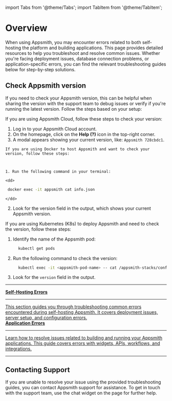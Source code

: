 import Tabs from '@theme/Tabs';
import TabItem from '@theme/TabItem';


# Overview

When using Appsmith, you may encounter errors related to both self-hosting the platform and building applications. This page provides detailed resources to help you troubleshoot and resolve common issues. Whether you're facing deployment issues, database connection problems, or application-specific errors, you can find the relevant troubleshooting guides below for step-by-step solutions.


## Check Appsmith version

If you need to check your Appsmith version, this can be helpful when sharing the version with the support team to debug issues or verify if you're running the latest version. Follow the steps based on your setup:

<Tabs>
  <TabItem value="cloud" label="Appsmith Cloud" default>

If you are using Appsmith Cloud, follow these steps to check your version:


   1. Log in to your Appsmith Cloud account.
   2. On the homepage, click on the **Help (?)** icon in the top-right corner.
   3. A modal appears showing your current version, like: `Appsmith 728cbdc1`.

  </TabItem>
  <TabItem value="Docker" label="Docker">
    
    If you are using Docker to host Appsmith and want to check your version, follow these steps:



    1. Run the following command in your terminal:
    
    <dd>

   ```bash
    docker exec -it appsmith cat info.json
   ```

    </dd>


   2. Look for the version field in the output, which shows your current Appsmith version.


  </TabItem>
  <TabItem value="Kubernetes" label="Kubernetes">

  If you are using Kubernetes (K8s) to deploy Appsmith and need to check the version, follow these steps:


   1. Identify the name of the Appsmith pod:

 <dd>

```bash
kubectl get pods  
```

 </dd>

2. Run the following command to check the version:

 <dd>

```bash
kubectl exec -it <appsmith-pod-name> -- cat /appsmith-stacks/configuration/info.json  
```

 </dd>

3. Look for the `version` field in the output.

  </TabItem>
</Tabs>


---

<div className="containerGridSampleApp">
   <!-- Self-Hosting Errors -->
   <a className="containerAnchor containerColumnSampleAppNoGradient columnGrid column-one" href="/help-and-support/troubleshooting-guide/deployment-errors">
      <div className="containerHead">
         <div className="containerHeading">
            <b>Self-Hosting Errors</b>
         </div>
      </div>
      <hr className="gradient-hr" />
      <div className="containerDescription">
         This section guides you through troubleshooting common errors encountered during self-hosting Appsmith. It covers deployment issues, server setup, and configuration errors.
      </div>
   </a>
   <!-- Application Errors -->
   <a className="containerAnchor containerColumnSampleAppNoGradient columnGrid column-two" href="/help-and-support/troubleshooting-guide/application-errors">
      <div className="containerHead">
         <div className="containerHeading">
            <b>Application Errors</b>
         </div>
      </div>
      <hr className="gradient-hr" />
      <div className="containerDescription">
         Learn how to resolve issues related to building and running your Appsmith applications. This guide covers errors with widgets, APIs, workflows, and integrations.
      </div>
   </a>
</div>

---

## Contacting Support

If you are unable to resolve your issue using the provided troubleshooting guides, you can contact Appsmith support for assistance. To get in touch with the support team, use the chat widget on the page for further help.